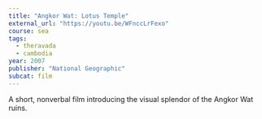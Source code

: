 ```yaml
---
title: "Angkor Wat: Lotus Temple"
external_url: "https://youtu.be/WFnccLrFexo"
course: sea
tags:
  - theravada
  - cambodia
year: 2007
publisher: "National Geographic"
subcat: film
---
```


A short,  nonverbal film introducing the visual splendor of the Angkor Wat ruins.


